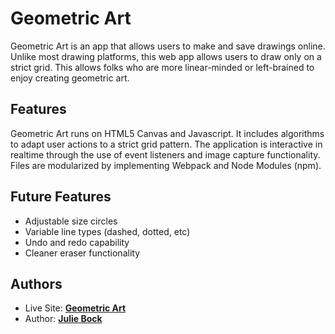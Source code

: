# Geometric Art

Geometric Art is an app that allows users to make and save drawings online. Unlike most drawing platforms, this web app allows users to draw only on a strict grid. This allows folks who are more linear-minded or left-brained to enjoy creating geometric art.

## Features 

Geometric Art runs on HTML5 Canvas and Javascript. It includes algorithms to adapt user actions to a strict grid pattern. The application is interactive in realtime through the use of event listeners and image capture functionality. Files are modularized by implementing Webpack and Node Modules (npm).

## Future Features 

  - Adjustable size circles
  - Variable line types (dashed, dotted, etc)
  - Undo and redo capability
  - Cleaner eraser functionality 

## Authors

  - Live Site: [**Geometric Art**](https://juliesbock.github.io/geometricdrawing/)
  - Author: [**Julie Bock**](https://github.com/juliesbock)